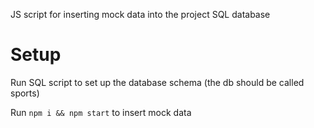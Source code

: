 JS script for inserting mock data into the project SQL database

# Setup
Run SQL script to set up the database schema (the db should be called sports)

Run `npm i && npm start` to insert mock data

